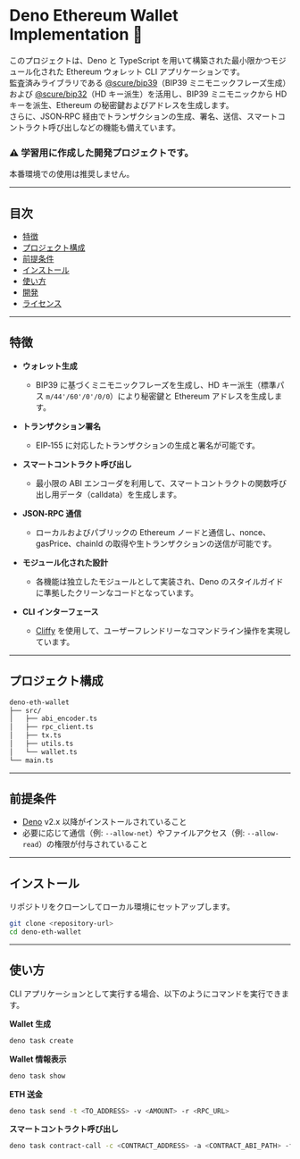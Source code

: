 # Deno Ethereum Wallet Implementation 🦕

このプロジェクトは、Deno と TypeScript を用いて構築された最小限かつモジュール化された Ethereum ウォレット CLI
アプリケーションです。\
監査済みライブラリである [@scure/bip39](https://deno.land/x/scure_bip39)（BIP39 ミニモニックフレーズ生成）および
[@scure/bip32](https://deno.land/x/scure_bip32)（HD キー派生）を活用し、BIP39 ミニモニックから HD キーを派生、Ethereum
の秘密鍵およびアドレスを生成します。\
さらに、JSON‑RPC 経由でトランザクションの生成、署名、送信、スマートコントラクト呼び出しなどの機能も備えています。

### ⚠️ 学習用に作成した開発プロジェクトです。

本番環境での使用は推奨しません。

---

## 目次

- [特徴](#特徴)
- [プロジェクト構成](#プロジェクト構成)
- [前提条件](#前提条件)
- [インストール](#インストール)
- [使い方](#使い方)
- [開発](#開発)
- [ライセンス](#ライセンス)

---

## 特徴

- **ウォレット生成**

  - BIP39 に基づくミニモニックフレーズを生成し、HD キー派生（標準パス `m/44'/60'/0'/0/0`）により秘密鍵と Ethereum
    アドレスを生成します。

- **トランザクション署名**

  - EIP‑155 に対応したトランザクションの生成と署名が可能です。

- **スマートコントラクト呼び出し**

  - 最小限の ABI エンコーダを利用して、スマートコントラクトの関数呼び出し用データ（calldata）を生成します。

- **JSON‑RPC 通信**

  - ローカルおよびパブリックの Ethereum ノードと通信し、nonce、gasPrice、chainId
    の取得や生トランザクションの送信が可能です。

- **モジュール化された設計**

  - 各機能は独立したモジュールとして実装され、Deno のスタイルガイドに準拠したクリーンなコードとなっています。

- **CLI インターフェース**
  - [Cliffy](https://deno.land/x/cliffy) を使用して、ユーザーフレンドリーなコマンドライン操作を実現しています。

---

## プロジェクト構成

```bash
deno-eth-wallet
├── src/
│   ├── abi_encoder.ts
│   ├── rpc_client.ts
│   ├── tx.ts
│   ├── utils.ts
│   └── wallet.ts
└── main.ts
```

---

## 前提条件

- [Deno](https://deno.land/) v2.x 以降がインストールされていること
- 必要に応じて通信（例: `--allow-net`）やファイルアクセス（例: `--allow-read`）の権限が付与されていること

---

## インストール

リポジトリをクローンしてローカル環境にセットアップします。

```bash
git clone <repository-url>
cd deno-eth-wallet
```

---

## 使い方

CLI アプリケーションとして実行する場合、以下のようにコマンドを実行できます。

**Wallet 生成**

```bash
deno task create
```

**Wallet 情報表示**

```bash
deno task show
```

**ETH 送金**

```bash
deno task send -t <TO_ADDRESS> -v <AMOUNT> -r <RPC_URL>
```

**スマートコントラクト呼び出し**

```bash
deno task contract-call -c <CONTRACT_ADDRESS> -a <CONTRACT_ABI_PATH> -f <FUNCTION_NAME> -p '[<PARAMETERS>]' -v 0 -r <RPC_URL>
```
